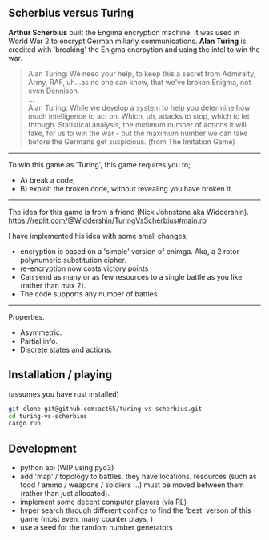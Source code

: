 ## Scherbius versus Turing

__Arthur Scherbius__ built the Engima encryption machine. It was used in World War 2 to encrypt German miliarly communications. __Alan Turing__ is credited with 'breaking' the Enigma encrpytion and using the intel to win the war. 

> Alan Turing: We need your help, to keep this a secret from Admiralty, Army, RAF, uh...as no one can know, that we've broken Enigma, not even Dennison.<br>
...<br>
Alan Turing: While we develop a system to help you determine how much intelligence to act on. Which, uh, attacks to stop, which to let through. Statistical analysis, the minimum number of actions it will take, for us to win the war - but the maximum number we can take before the Germans get suspicious.
(from The Imitation Game)

***

To win this game as 'Turing', this game requires you to;
- A) break a code,
- B) exploit the broken code, without revealing you have broken it. 

***

The idea for this game is from a friend (Nick Johnstone aka Widdershin).
https://replit.com/@Widdershin/TuringVsScherbius#main.rb

I have implemented his idea with some small changes;

- encryption is based on a 'simple' version of enimga. Aka, a 2 rotor polynumeric substitution cipher.
- re-encryption now costs victory points
- Can send as many or as few resources to a single battle as you like (rather than max 2).
- The code supports any number of battles.

***

Properties.
- Asymmetric.
- Partial info.
- Discrete states and actions.

## Installation / playing

(assumes you have rust installed)

```bash
git clone git@github.com:act65/turing-vs-scherbius.git
cd turing-vs-scherbius
cargo run
```

## Development

- python api (WIP using pyo3)
- add 'map' / topology to battles. they have locations. resources (such as food / ammo / weapons / soldiers ...) must be moved between them (rather than just allocated).
- implement some decent computer players (via RL)
- hyper search through different configs to find the 'best' verson of this game (most even, many counter plays, )
- use a seed for the random number generators